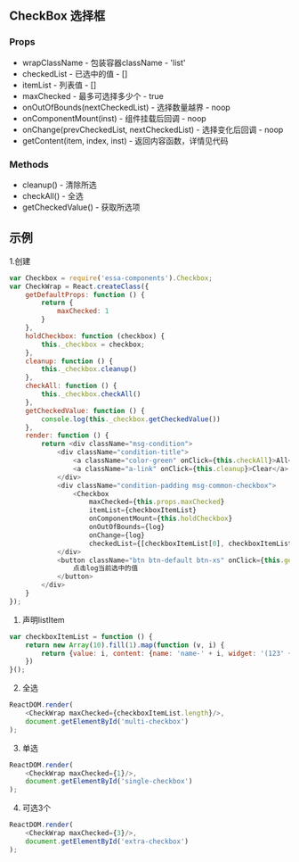 ## CheckBox 选择框

### Props
+ wrapClassName - 包装容器className -  'list'
+ checkedList - 已选中的值 -  []
+ itemList - 列表值 -  []
+ maxChecked - 最多可选择多少个 -  true
+ onOutOfBounds(nextCheckedList) - 选择数量越界 -  noop
+ onComponentMount(inst) - 组件挂载后回调 -  noop
+ onChange(prevCheckedList, nextCheckedList) - 选择变化后回调 -  noop 
+ getContent(item, index, inst) - 返回内容函数，详情见代码

### Methods
+ cleanup() - 清除所选
+ checkAll() - 全选
+ getCheckedValue() - 获取所选项

## 示例
1.创建
```JavaScript
var Checkbox = require('essa-components').Checkbox;
var CheckWrap = React.createClass({
    getDefaultProps: function () {
        return {
            maxChecked: 1
        }
    },
    holdCheckbox: function (checkbox) {
        this._checkbox = checkbox;
    },
    cleanup: function () {
        this._checkbox.cleanup()
    },
    checkAll: function () {
        this._checkbox.checkAll()
    },
    getCheckedValue: function () {
        console.log(this._checkbox.getCheckedValue())
    },
    render: function () {
        return <div className="msg-condition">
            <div className="condition-title">
                <a className="color-green" onClick={this.checkAll}>All</a>
                <a className="a-link" onClick={this.cleanup}>Clear</a>
            </div>
            <div className="condition-padding msg-common-checkbox">
                <Checkbox
                    maxChecked={this.props.maxChecked}
                    itemList={checkboxItemList}
                    onComponentMount={this.holdCheckbox}
                    onOutOfBounds={log}
                    onChange={log}
                    checkedList={[checkboxItemList[0], checkboxItemList[1]]}/>
            </div>
            <button className="btn btn-default btn-xs" onClick={this.getCheckedValue}>
                点击log当前选中的值
            </button>
        </div>
    }
});
```

1. 声明listItem
```JavaScript
var checkboxItemList = function () {
    return new Array(10).fill(1).map(function (v, i) {
        return {value: i, content: {name: 'name-' + i, widget: '(123' + i + ')'}}
    })
}();
```
2. 全选
```JavaScript
ReactDOM.render(
    <CheckWrap maxChecked={checkboxItemList.length}/>,
    document.getElementById('multi-checkbox')
);
```

3. 单选
```JavaScript
ReactDOM.render(
    <CheckWrap maxChecked={1}/>,
    document.getElementById('single-checkbox')
);
```

4. 可选3个
```JavaScript
ReactDOM.render(
    <CheckWrap maxChecked={3}/>,
    document.getElementById('extra-checkbox')
);
```

